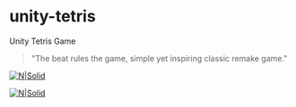 # unity-tetris

Unity Tetris Game


> "The beat rules the game, simple yet inspiring classic remake game."

[![N|Solid](https://i.imgur.com/eBPJ0Zl.png)]()

[![N|Solid](https://i.imgur.com/exbhSzG.png)]()

